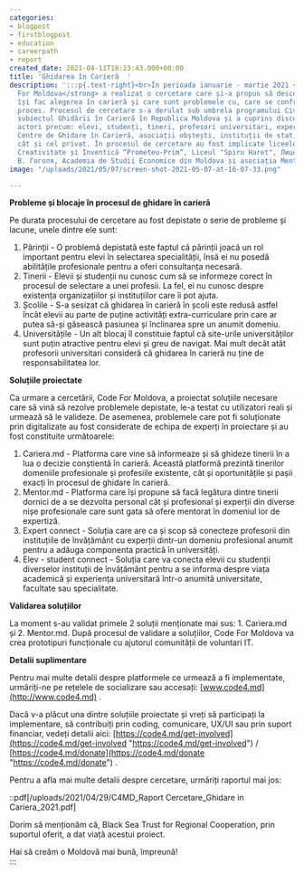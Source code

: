 ```yaml
---
categories:
- blogpost
- firstblogpost
- education
- careerpath
- report
created_date: 2021-04-11T18:23:43.000+00:00
title: 'Ghidarea în Carieră  '
description: ':::p{.text-right}<br>În perioada ianuarie - martie 2021 <strong>Code
  For Moldova</strong> a realizat o cercetare care și-a propus să descopere cum tinerii
  își fac alegerea în carieră și care sunt problemele cu, care se confruntă în acest
  proces. Procesul de cercetare s-a derulat sub umbrela programului Civic Labs pe
  subiectul Ghidării în Carieră în Republica Moldova și a cuprins discuții cu diferiți
  actori precum: elevi, studenți, tineri, profesori universitari, experți în domeniu,
  Centre de Ghidare în Carieră, asociații obștești, instituții de stat, sectorul asociativ
  cât și cel privat. În procesul de cercetare au fost implicate liceele: Liceul de
  Creativitate și Inventică “Prometeu-Prim”, Liceul "Spiru Haret", Лицей имени Н.
  В. Гоголя, Academia de Studii Economice din Moldova și asociația MentorMe.'
image: "/uploads/2021/05/07/screen-shot-2021-05-07-at-16-07-33.png"

---
```

**Probleme și blocaje în procesul de ghidare în carieră**

Pe durata procesului de cercetare au fost depistate o serie de probleme și lacune, unele dintre ele sunt:

1. Părinții - O problemă depistată este faptul că părinții joacă un rol important pentru elevi în selectarea specialității, însă ei nu posedă abilitățile profesionale pentru a oferi consultanța necesară.
2. Tinerii - Elevii și studenții nu cunosc cum să se informeze corect în procesul de selectare a unei profesii. La fel, ei nu cunosc despre existența organizațiilor și instituțiilor care îi pot ajuta.
3. Școlile - S-a sesizat că ghidarea în carieră în școli este redusă astfel încât elevii au parte de puține activități extra-curriculare prin care ar putea să-și găsească pasiunea și înclinarea spre un anumit domeniu.
4. Universitățile - Un alt blocaj îl constituie faptul că site-urile universităților sunt puțin atractive pentru elevi și greu de navigat. Mai mult decât atât profesorii universitari consideră că ghidarea în carieră nu ține de responsabilitatea lor.

**Soluțiile proiectate**

Ca urmare a cercetării, Code For Moldova, a proiectat soluțiile necesare care să vină să rezolve problemele depistate, le-a testat cu utilizatori reali și urmează să le valideze. De asemenea, problemele care pot fi soluționate prin digitalizate au fost considerate de echipa de experți în proiectare și au fost constituite următoarele:

1. Cariera.md - Platforma care vine să informeaze și să ghideze tinerii în a lua o decizie conștientă în carieră. Această platformă prezintă tinerilor domeniile profesionale și profesiile existente, cât și oportunitățile și pașii exacți în procesul de ghidare în carieră.
2. Mentor.md - Platforma care își propune să facă legătura dintre tinerii dornici de a se dezvolta personal cât și profesional și experții din diverse nișe profesionale care sunt gata să ofere mentorat în domeniul lor de expertiză.
3. Expert connect - Soluția care are ca și scop să conecteze profesorii din instituțiile de învățământ cu experții dintr-un domeniu profesional anumit pentru a adăuga componenta practică în universități.
4. Elev - student connect - Soluția care va conecta elevii cu studenții diverselor instituții de învățământ pentru a se informa despre viața academică și experiența universitară într-o anumită universitate, facultate sau specialitate.

**Validarea soluțiilor**

La moment s-au validat primele 2 soluții menționate mai sus: 1. Cariera.md și 2. Mentor.md. După procesul de validare a soluțiilor, Code For Moldova va crea prototipuri funcționale cu ajutorul comunității de voluntari IT.

**Detalii suplimentare**

Pentru mai multe detalii despre platformele ce urmează a fi implementate, urmăriți-ne pe rețelele de socializare sau accesați: [www.code4.md](http://www.code4.md) .

Dacă v-a plăcut una dintre soluțiile proiectate și vreți să participați la implementare, să contribuiți prin coding, comunicare, UX/UI sau prin suport financiar, vedeți detalii aici: [https://code4.md/get-involved](https://code4.md/get-involved "https://code4.md/get-involved") / [https://code4.md/donate](https://code4.md/donate "https://code4.md/donate") .

Pentru a afla mai multe detalii despre cercetare, urmăriți raportul mai jos:

::pdf\[/uploads/2021/04/29/C4MD_Raport Cercetare_Ghidare in Cariera_2021.pdf\]

Dorim să menționăm că, Black Sea Trust for Regional Cooperation, prin suportul oferit, a dat viață acestui proiect.

Hai să creăm o Moldovă mai bună, împreună!  
:::